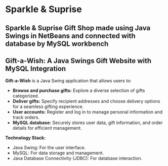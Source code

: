 # Sparkle & Suprise
## Sparkle & Suprise Gift Shop made using Java Swings in NetBeans and connected with database by MySQL workbench 
## Gift-a-Wish: A Java Swings Gift Website with MySQL Integration

**Gift-a-Wish** is a Java Swing application that allows users to:

* **Browse and purchase gifts:** Explore a diverse selection of gifts categorized.
* **Deliver gifts:** Specify recipient addresses and choose delivery options for a seamless gifting experience.
* **User accounts:** Register and log in to manage personal information and track orders.
* **MySQL database:** Securely stores user data, gift information, and order details for efficient management.

**Technology Stack:**

* Java Swing: For the user interface.
* MySQL: For data storage and management.
* Java Database Connectivity (JDBC): For database interaction.


